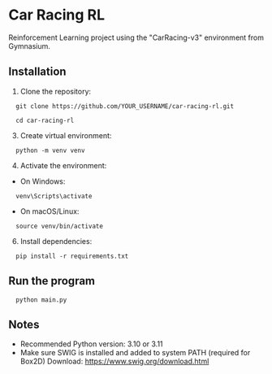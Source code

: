 # Car Racing RL
Reinforcement Learning project using the "CarRacing-v3" environment from Gymnasium.

## Installation
1. Clone the repository:
```
  git clone https://github.com/YOUR_USERNAME/car-racing-rl.git
```
```
  cd car-racing-rl
```
3. Create virtual environment:
```
  python -m venv venv
```
4. Activate the environment:
- On Windows:
```
  venv\Scripts\activate
```
- On macOS/Linux:
```
  source venv/bin/activate
```
6. Install dependencies:
```
  pip install -r requirements.txt
```
## Run the program
```
  python main.py
```
## Notes
- Recommended Python version: 3.10 or 3.11
- Make sure SWIG is installed and added to system PATH (required for Box2D)
  Download: https://www.swig.org/download.html
